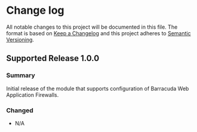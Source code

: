 # Change log

All notable changes to this project will be documented in this file. The format is based on [Keep a Changelog](http://keepachangelog.com/en/1.0.0/)
and this project adheres to [Semantic Versioning](http://semver.org).

## Supported Release 1.0.0
### Summary
Initial release of the module that supports configuration of Barracuda Web Application Firewalls.

### Changed
- N/A

